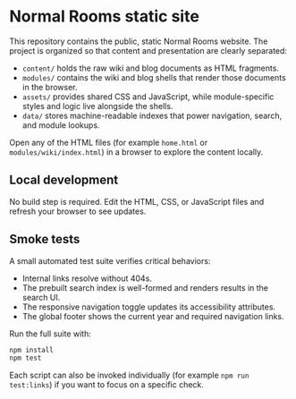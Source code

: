 # Normal Rooms static site

This repository contains the public, static Normal Rooms website. The project is organized so that content and presentation are clearly separated:

- `content/` holds the raw wiki and blog documents as HTML fragments.
- `modules/` contains the wiki and blog shells that render those documents in the browser.
- `assets/` provides shared CSS and JavaScript, while module-specific styles and logic live alongside the shells.
- `data/` stores machine-readable indexes that power navigation, search, and module lookups.

Open any of the HTML files (for example `home.html` or `modules/wiki/index.html`) in a browser to explore the content locally.

## Local development

No build step is required. Edit the HTML, CSS, or JavaScript files and refresh your browser to see updates.

## Smoke tests

A small automated test suite verifies critical behaviors:

- Internal links resolve without 404s.
- The prebuilt search index is well-formed and renders results in the search UI.
- The responsive navigation toggle updates its accessibility attributes.
- The global footer shows the current year and required navigation links.

Run the full suite with:

```bash
npm install
npm test
```

Each script can also be invoked individually (for example `npm run test:links`) if you want to focus on a specific check.
